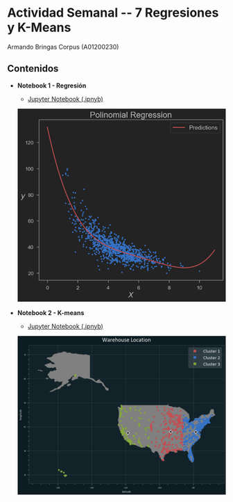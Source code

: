 # Actividad Semanal -- 7 Regresiones y K-Means

Armando Bringas Corpus (A01200230)

## Contenidos

* **Notebook 1 - Regresión**
  * [Jupyter Notebook (.ipnyb)](TecMty_kmeans_target.ipynb)

  ![Notebook 2](./img/notebook1.png)

* **Notebook 2 - K-means**
  * [Jupyter Notebook (.ipnyb)](TecMty_kmeans_target.ipynb)

  ![Notebook 2](./img/notebook2.png)
